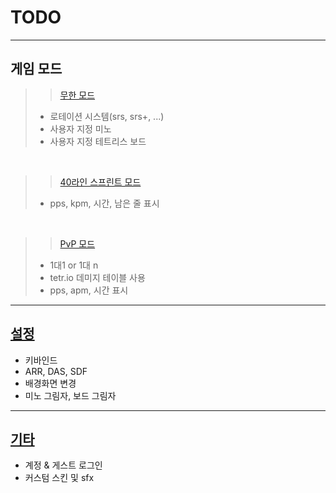 # TODO

---
## 게임 모드

>> [무한 모드](Gamemode_Infinite.md)
> - 로테이션 시스템(srs, srs+, ...)
> - 사용자 지정 미노
> - 사용자 지정 테트리스 보드

<br/>

>> [40라인 스프린트 모드](Gamemode_40Sprint.md)
> - pps, kpm, 시간, 남은 줄 표시

<br/>

>> [PvP 모드](Gamemode_PvP.md)
> - 1대1 or 1대 n
> - tetr.io 데미지 테이블 사용
> - pps, apm, 시간 표시

--- 

## [설정](Setting.md)

- 키바인드
- ARR, DAS, SDF
- 배경화면 변경
- 미노 그림자, 보드 그림자

---

## [기타](ETC.md)

- 계정 & 게스트 로그인
- 커스텀 스킨 및 sfx